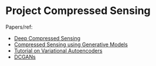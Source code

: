# Project Compressed Sensing

Papers/ref:
- [Deep Compressed Sensing](https://arxiv.org/abs/1905.06723)
- [Compressed Sensing using Generative Models](https://arxiv.org/abs/1703.03208)
- [Tutorial on Variational Autoencoders](https://arxiv.org/pdf/1606.05908.pdf)
- [DCGANs](https://arxiv.org/pdf/1511.06434.pdf)

